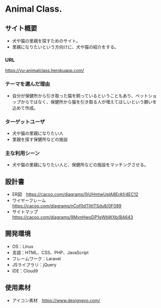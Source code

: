 # Animal Class.

## サイト概要
- 犬や猫の里親を探すためのサイト。
- 里親になりたいという方向けに、犬や猫の紹介をする。

### URL
https://yu-animalclass.herokuapp.com/

### テーマを選んだ理由
- 自分が保健所から引き取った猫を飼っているということもあり、ペットショップからではなく、保健所から猫を引き取る人が増えてほしいという願いを込めて作成。

### ターゲットユーザ
- 犬や猫の里親になりたい人
- 里親を探す保健所などの施設

### 主な利用シーン
- 犬や猫の里親になりたい人と、保健所などの施設をマッチングさせる。

## 設計書
- ER図　https://cacoo.com/diagrams/0jUHmtwUelA8ErAf/4EC12
- ワイヤーフレーム　https://cacoo.com/diagrams/nCof0dTIItITSdu8/0F089
- サイトマップ　https://cacoo.com/diagrams/9MvnHwoDP1gWbWXb/BA643

## 開発環境
- OS：Linux
- 言語：HTML、CSS、PHP、JavaScript
- フレームワーク：Laravel
- JSライブラリ：jQuery
- IDE：Cloud9

## 使用素材
- アイコン素材　https://www.designevo.com/